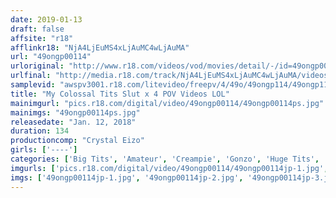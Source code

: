 ```yaml
---
date: 2019-01-13
draft: false
affsite: "r18"
afflinkr18: "NjA4LjEuMS4xLjAuMC4wLjAuMA"
url: "49ongp00114"
urloriginal: "http://www.r18.com/videos/vod/movies/detail/-/id=49ongp00114"
urlfinal: "http://media.r18.com/track/NjA4LjEuMS4xLjAuMC4wLjAuMA/videos/vod/movies/detail/-/id=49ongp00114"
samplevid: "awspv3001.r18.com/litevideo/freepv/4/49o/49ongp114/49ongp114_dmb_w.mp4"
title: "My Colossal Tits Slut x 4 POV Videos LOL"
mainimgurl: "pics.r18.com/digital/video/49ongp00114/49ongp00114ps.jpg"
mainimgs: "49ongp00114ps.jpg"
releasedate: "Jan. 12, 2018"
duration: 134
productioncomp: "Crystal Eizo"
girls: ['----']
categories: ['Big Tits', 'Amateur', 'Creampie', 'Gonzo', 'Huge Tits', 'Hi-Def']
imgurls: ['pics.r18.com/digital/video/49ongp00114/49ongp00114jp-1.jpg', 'pics.r18.com/digital/video/49ongp00114/49ongp00114jp-2.jpg', 'pics.r18.com/digital/video/49ongp00114/49ongp00114jp-3.jpg', 'pics.r18.com/digital/video/49ongp00114/49ongp00114jp-4.jpg', 'pics.r18.com/digital/video/49ongp00114/49ongp00114jp-5.jpg', 'pics.r18.com/digital/video/49ongp00114/49ongp00114jp-6.jpg', 'pics.r18.com/digital/video/49ongp00114/49ongp00114jp-7.jpg', 'pics.r18.com/digital/video/49ongp00114/49ongp00114jp-8.jpg', 'pics.r18.com/digital/video/49ongp00114/49ongp00114jp-9.jpg', 'pics.r18.com/digital/video/49ongp00114/49ongp00114jp-10.jpg', 'pics.r18.com/digital/video/49ongp00114/49ongp00114jp-11.jpg', 'pics.r18.com/digital/video/49ongp00114/49ongp00114jp-12.jpg', 'pics.r18.com/digital/video/49ongp00114/49ongp00114jp-13.jpg', 'pics.r18.com/digital/video/49ongp00114/49ongp00114jp-14.jpg', 'pics.r18.com/digital/video/49ongp00114/49ongp00114jp-15.jpg', 'pics.r18.com/digital/video/49ongp00114/49ongp00114jp-16.jpg', 'pics.r18.com/digital/video/49ongp00114/49ongp00114jp-17.jpg', 'pics.r18.com/digital/video/49ongp00114/49ongp00114jp-18.jpg', 'pics.r18.com/digital/video/49ongp00114/49ongp00114jp-19.jpg', 'pics.r18.com/digital/video/49ongp00114/49ongp00114jp-20.jpg']
imgs: ['49ongp00114jp-1.jpg', '49ongp00114jp-2.jpg', '49ongp00114jp-3.jpg', '49ongp00114jp-4.jpg', '49ongp00114jp-5.jpg', '49ongp00114jp-6.jpg', '49ongp00114jp-7.jpg', '49ongp00114jp-8.jpg', '49ongp00114jp-9.jpg', '49ongp00114jp-10.jpg', '49ongp00114jp-11.jpg', '49ongp00114jp-12.jpg', '49ongp00114jp-13.jpg', '49ongp00114jp-14.jpg', '49ongp00114jp-15.jpg', '49ongp00114jp-16.jpg', '49ongp00114jp-17.jpg', '49ongp00114jp-18.jpg', '49ongp00114jp-19.jpg', '49ongp00114jp-20.jpg']
---
```

